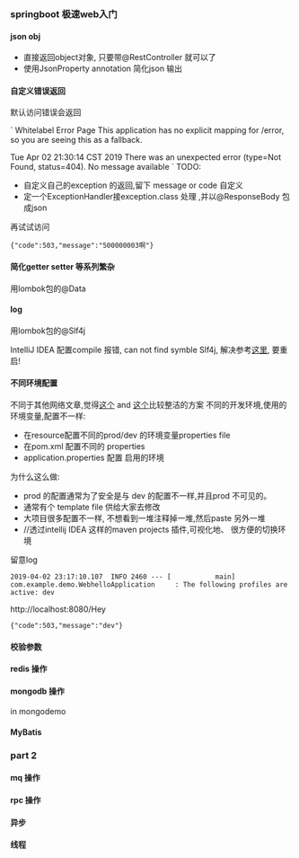 ### springboot 极速web入门


#### json obj 

 - 直接返回object对象, 只要带@RestController 就可以了
 - 使用JsonProperty annotation 简化json 输出

#### 自定义错误返回

默认访问错误会返回

`
Whitelabel Error Page
This application has no explicit mapping for /error, so you are seeing this as a fallback.

Tue Apr 02 21:30:14 CST 2019
There was an unexpected error (type=Not Found, status=404).
No message available
`
TODO:

 - 自定义自己的exception 的返回,留下 message or code 自定义
 - 定一个ExceptionHandler接exception.class 处理 ,并以@ResponseBody 包成json

再试试访问

`
    {"code":503,"message":"500000003啊"}
`

#### 简化getter setter 等系列繁杂

 用lombok包的@Data

#### log

 用lombok包的@Slf4j

 IntelliJ IDEA 配置compile 报错, can not find symble Slf4j, 解决参考[这里](https://stackoverflow.com/questions/14866765/building-with-lomboks-slf4j-and-intellij-cannot-find-symbol-log
), 要重启!


#### 不同环境配置

 不同于其他网络文章,觉得[这个](https://blog.csdn.net/a15705952175/article/details/82385933) and [这个](http://dolszewski.com/spring/spring-boot-properties-per-maven-profile/)比较整洁的方案
 不同的开发环境,使用的环境变量,配置不一样:
 - 在resource配置不同的prod/dev 的环境变量properties file
 - 在pom.xml 配置不同的 properties
 - application.properties  配置 启用的环境

 为什么这么做:
 - prod 的配置通常为了安全是与 dev 的配置不一样,并且prod 不可见的。
 - 通常有个 template file 供给大家去修改
 - 大项目很多配置不一样, 不想看到一堆注释掉一堆,然后paste 另外一堆
 - //透过intellij IDEA 这样的maven projects 插件,可视化地、 很方便的切换环境

留意log

`
    2019-04-02 23:17:10.107  INFO 2460 --- [           main] com.example.demo.WebhelloApplication     : The following profiles are active: dev
`

http://localhost:8080/Hey

`
    {"code":503,"message":"dev"}
`

#### 校验参数

#### redis 操作

#### mongodb 操作

 in mongodemo

#### MyBatis


### part 2

#### mq 操作

#### rpc 操作

#### 异步

#### 线程
